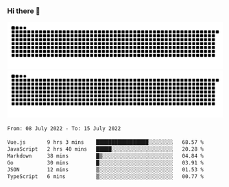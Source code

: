 ### Hi there 👋

![GitHub Snake Light](https://raw.githubusercontent.com/jichangee/jichangee/output/github-snake.svg#gh-light-mode-only)
![GitHub Snake dark](https://raw.githubusercontent.com/jichangee/jichangee/output/github-snake-dark.svg#gh-dark-mode-only)

<!--START_SECTION:waka-->

```text
From: 08 July 2022 - To: 15 July 2022

Vue.js       9 hrs 3 mins    █████████████████░░░░░░░░   68.57 %
JavaScript   2 hrs 40 mins   █████░░░░░░░░░░░░░░░░░░░░   20.28 %
Markdown     38 mins         █▒░░░░░░░░░░░░░░░░░░░░░░░   04.84 %
Go           30 mins         █░░░░░░░░░░░░░░░░░░░░░░░░   03.91 %
JSON         12 mins         ▒░░░░░░░░░░░░░░░░░░░░░░░░   01.53 %
TypeScript   6 mins          ▒░░░░░░░░░░░░░░░░░░░░░░░░   00.77 %
```

<!--END_SECTION:waka-->

<!--
![GitHub Snake Light](github-snake.svg#gh-light-mode-only)
![GitHub Snake dark](github-snake-dark.svg#gh-dark-mode-only)
-->

<!--
**jichangee/jichangee** is a ✨ _special_ ✨ repository because its `README.md` (this file) appears on your GitHub profile.

Here are some ideas to get you started:

- 🔭 I’m currently working on ...
- 🌱 I’m currently learning ...
- 👯 I’m looking to collaborate on ...
- 🤔 I’m looking for help with ...
- 💬 Ask me about ...
- 📫 How to reach me: ...
- 😄 Pronouns: ...
- ⚡ Fun fact: ...
-->

